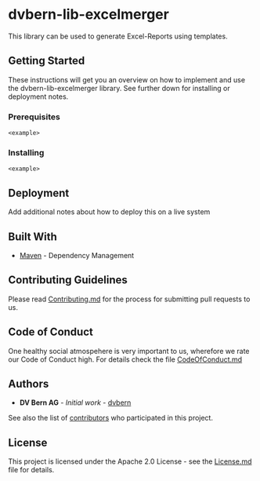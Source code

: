 # dvbern-lib-excelmerger

This library can be used to generate Excel-Reports using templates.

## Getting Started

These instructions will get you an overview on how to implement and use the dvbern-lib-excelmerger library. See further down for installing or deployment notes.

### Prerequisites

<What things you need to install the software and how to install them>

```
<example>
```

### Installing

<A step by step series of examples to get a development env running>

<This step does this>

```
<example>
```


## Deployment

Add additional notes about how to deploy this on a live system

## Built With

* [Maven](https://maven.apache.org/) - Dependency Management


## Contributing Guidelines

Please read [Contributing.md](CONTRIBUTING.md) for the process for submitting pull requests to us.

## Code of Conduct

One healthy social atmospehere is very important to us, wherefore we rate our Code of Conduct high. For details check the file [CodeOfConduct.md](CODE_OF_CONDUCT.md)

## Authors

* **DV Bern AG** - *Initial work* - [dvbern](https://github.com/dvbern)

See also the list of [contributors](https://github.com/dvbern/lib-excelmerger/contributors) who participated in this project.

## License

This project is licensed under the Apache 2.0 License - see the [License.md](LICENSE.md) file for details.

